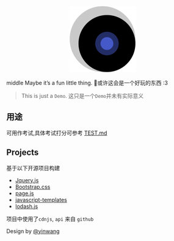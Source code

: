 <p align="center">
  <img src="./static/ML.png">
</p>

middle Maybe it’s a fun little thing. 🦊或许这会是一个好玩的东西 :3

> This is just a `Demo`. 这只是一个`Demo`并未有实际意义

## 用途
可用作考试,具体考试打分可参考 [TEST.md](./TEST.md)

## Projects

基于以下开源项目构建

- [Jquery.js](https://github.com/jquery/jquery)
- [Bootstrap.css](https://github.com/twbs/bootstrap)
- [page.js](https://github.com/visionmedia/page.js)
- [javascript-templates](https://github.com/blueimp/JavaScript-Templates)
- [lodash.js](https://www.bootcdn.cn/lodash.js)

项目中使用了`cdnjs`, `api` 来自 `github`

Design by [@yinwang](http://www.yinwang.org/)